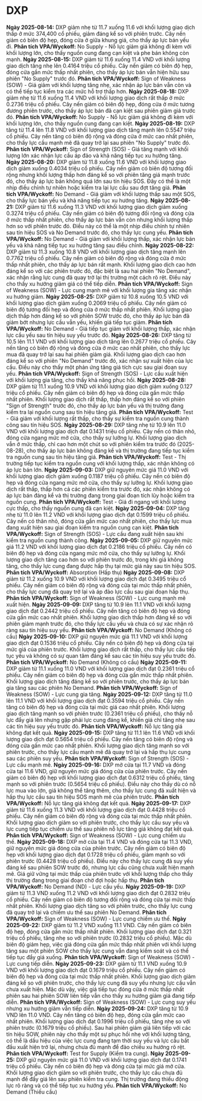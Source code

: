 # DXP

**Ngày 2025-08-14:** DXP giảm nhẹ từ 11.7 xuống 11.6 với khối lượng giao dịch thấp ở mức 374,400 cổ phiếu, giảm đáng kể so với phiên trước. Cây nến giảm có biên độ hẹp, đóng cửa ở giữa khung giá, cho thấy áp lực bán yếu đi. **Phân tích VPA/Wyckoff:** No Supply - Nỗ lực giảm giá không đi kèm với khối lượng lớn, cho thấy nguồn cung đang cạn kiệt và phe bán không còn mạnh.
**Ngày 2025-08-15:** DXP giảm từ 11.6 xuống 11.4 VND với khối lượng giao dịch tăng nhẹ lên 0.4164 triệu cổ phiếu. Cây nến giảm có biên độ hẹp, đóng cửa gần mức thấp nhất phiên, cho thấy áp lực bán vẫn hiện hữu sau phiên "No Supply" trước đó. **Phân tích VPA/Wyckoff:** Sign of Weakness (SOW) - Giá giảm với khối lượng tăng nhẹ, xác nhận áp lực bán vẫn còn và có thể tiếp tục kiểm tra các mức hỗ trợ thấp hơn.
**Ngày 2025-08-18:** DXP giảm nhẹ từ 11.6 xuống 11.4 VND với khối lượng giao dịch rất thấp ở mức 0.2736 triệu cổ phiếu. Cây nến giảm có biên độ hẹp, đóng cửa ở mức tương đương phiên trước, cho thấy áp lực bán đã cạn kiệt sau phiên giảm giá trước đó. **Phân tích VPA/Wyckoff:** No Supply - Nỗ lực giảm giá không đi kèm với khối lượng lớn, cho thấy nguồn cung đang cạn kiệt.
**Ngày 2025-08-19:** DXP tăng từ 11.4 lên 11.8 VND với khối lượng giao dịch tăng mạnh lên 0.5547 triệu cổ phiếu. Cây nến tăng có biên độ rộng và đóng cửa ở mức cao nhất phiên, cho thấy lực cầu mạnh mẽ đã quay trở lại sau phiên "No Supply" trước đó. **Phân tích VPA/Wyckoff:** Sign of Strength (SOS) - Giá tăng mạnh với khối lượng lớn xác nhận lực cầu áp đảo và khả năng tiếp tục xu hướng tăng.
**Ngày 2025-08-20:** DXP giảm từ 11.8 xuống 11.6 VND với khối lượng giao dịch giảm xuống 0.4034 triệu cổ phiếu. Cây nến giảm có biên độ tương đối rộng nhưng khối lượng thấp hơn đáng kể so với phiên tăng giá mạnh trước đó, cho thấy áp lực bán không quá lớn sau tín hiệu SOS. Đây có thể là một nhịp điều chỉnh tự nhiên hoặc kiểm tra lại lực cầu sau đợt tăng giá. **Phân tích VPA/Wyckoff:** No Demand - Giá giảm với khối lượng thấp sau một SOS, cho thấy lực bán yếu và khả năng tiếp tục xu hướng tăng.
**Ngày 2025-08-21:** DXP giảm từ 11.6 xuống 11.3 VND với khối lượng giao dịch giảm xuống 0.3274 triệu cổ phiếu. Cây nến giảm có biên độ tương đối rộng và đóng cửa ở mức thấp nhất phiên, cho thấy áp lực bán vẫn còn nhưng khối lượng thấp hơn so với phiên trước đó. Điều này có thể là một nhịp điều chỉnh tự nhiên sau tín hiệu SOS và No Demand trước đó, cho thấy lực cung yếu. **Phân tích VPA/Wyckoff:** No Demand - Giá giảm với khối lượng thấp, xác nhận lực bán yếu và khả năng tiếp tục xu hướng tăng sau điều chỉnh.
**Ngày 2025-08-22:** DXP giảm từ 11.3 xuống 10.8 VND với khối lượng giao dịch tăng mạnh lên 0.7762 triệu cổ phiếu. Cây nến giảm có biên độ rộng và đóng cửa ở mức thấp nhất phiên, cho thấy áp lực bán rất mạnh. Khối lượng giao dịch cao hơn đáng kể so với các phiên trước đó, đặc biệt là sau hai phiên "No Demand", xác nhận rằng lực cung đã quay trở lại thị trường một cách rõ rệt. Điều này cho thấy xu hướng giảm giá có thể tiếp diễn. **Phân tích VPA/Wyckoff:** Sign of Weakness (SOW) - Lực cung mạnh mẽ với khối lượng gia tăng xác nhận xu hướng giảm.
**Ngày 2025-08-25:** DXP giảm từ 10.8 xuống 10.5 VND với khối lượng giao dịch giảm xuống 0.2069 triệu cổ phiếu. Cây nến giảm có biên độ tương đối hẹp và đóng cửa ở mức thấp nhất phiên. Khối lượng giao dịch thấp hơn đáng kể so với phiên SOW trước đó, cho thấy áp lực bán đã giảm bớt nhưng lực cầu vẫn yếu, khiến giá tiếp tục giảm. **Phân tích VPA/Wyckoff:** No Demand - Giá tiếp tục giảm với khối lượng thấp, xác nhận lực cầu yếu sau tín hiệu suy yếu trước đó.
**Ngày 2025-08-26:** DXP tăng từ 10.5 lên 11.1 VND với khối lượng giao dịch tăng lên 0.2677 triệu cổ phiếu. Cây nến tăng có biên độ rộng và đóng cửa ở mức cao nhất phiên, cho thấy lực mua đã quay trở lại sau hai phiên giảm giá. Khối lượng giao dịch cao hơn đáng kể so với phiên "No Demand" trước đó, xác nhận sự xuất hiện của lực cầu. Điều này cho thấy một phản ứng tăng giá tích cực sau giai đoạn suy yếu. **Phân tích VPA/Wyckoff:** Sign of Strength (SOS) - Lực cầu xuất hiện với khối lượng gia tăng, cho thấy khả năng phục hồi.
**Ngày 2025-08-28:** DXP giảm từ 11.1 xuống 10.9 VND với khối lượng giao dịch giảm xuống 0.127 triệu cổ phiếu. Cây nến giảm có biên độ hẹp và đóng cửa gần mức thấp nhất phiên. Khối lượng giao dịch rất thấp, thấp hơn đáng kể so với phiên "Sign of Strength" trước đó, cho thấy áp lực bán yếu và thị trường đang kiểm tra lại nguồn cung sau tín hiệu tăng giá. **Phân tích VPA/Wyckoff:** Test - Giá giảm với khối lượng rất thấp, cho thấy sự kiểm tra nguồn cung thành công sau tín hiệu SOS.
**Ngày 2025-08-29:** DXP tăng nhẹ từ 10.9 lên 11.0 VND với khối lượng giao dịch đạt 0.1431 triệu cổ phiếu. Cây nến có thân nhỏ, đóng cửa ngang mức mở cửa, cho thấy sự lưỡng lự. Khối lượng giao dịch vẫn ở mức thấp, chỉ cao hơn một chút so với phiên kiểm tra trước đó (2025-08-28), cho thấy áp lực bán không đáng kể và thị trường đang tiếp tục kiểm tra nguồn cung sau tín hiệu tăng giá. **Phân tích VPA/Wyckoff:** Test - Thị trường tiếp tục kiểm tra nguồn cung với khối lượng thấp, xác nhận không có áp lực bán lớn.
**Ngày 2025-09-03:** DXP giữ nguyên mức giá 11.0 VND với khối lượng giao dịch giảm xuống 0.1187 triệu cổ phiếu. Cây nến có biên độ hẹp và đóng cửa ngang mức mở cửa, cho thấy sự lưỡng lự. Khối lượng giao dịch rất thấp, thấp hơn cả các phiên kiểm tra trước đó, xác nhận không có áp lực bán đáng kể và thị trường đang trong giai đoạn tích lũy hoặc kiểm tra nguồn cung. **Phân tích VPA/Wyckoff:** Test - Giá đi ngang với khối lượng cực thấp, cho thấy nguồn cung đã cạn kiệt.
**Ngày 2025-09-04:** DXP tăng nhẹ từ 11.0 lên 11.2 VND với khối lượng giao dịch đạt 0.1599 triệu cổ phiếu. Cây nến có thân nhỏ, đóng cửa gần mức cao nhất phiên, cho thấy lực mua đang xuất hiện sau giai đoạn kiểm tra nguồn cung cạn kiệt. **Phân tích VPA/Wyckoff:** Sign of Strength (SOS) - Lực cầu đang xuất hiện sau khi kiểm tra nguồn cung thành công.
**Ngày 2025-09-05:** DXP giữ nguyên mức giá 11.2 VND với khối lượng giao dịch đạt 0.2186 triệu cổ phiếu. Cây nến có biên độ hẹp và đóng cửa ngang mức mở cửa, cho thấy sự lưỡng lự. Khối lượng giao dịch tăng cao hơn so với phiên trước đó, trong khi giá không tăng, cho thấy lực cung đang được hấp thụ tại mức giá này sau tín hiệu SOS. **Phân tích VPA/Wyckoff:** Absorption (Hấp thụ)
**Ngày 2025-09-08:** DXP giảm từ 11.2 xuống 10.9 VND với khối lượng giao dịch đạt 0.3495 triệu cổ phiếu. Cây nến giảm có biên độ rộng và đóng cửa tại mức thấp nhất phiên, cho thấy lực cung đã quay trở lại và áp đảo lực cầu sau giai đoạn hấp thụ. **Phân tích VPA/Wyckoff:** Sign of Weakness (SOW) - Lực cung mạnh mẽ xuất hiện.
**Ngày 2025-09-09:** DXP tăng từ 10.9 lên 11.1 VND với khối lượng giao dịch đạt 0.2442 triệu cổ phiếu. Cây nến tăng có biên độ hẹp và đóng cửa gần mức cao nhất phiên. Khối lượng giao dịch thấp hơn đáng kể so với phiên giảm mạnh trước đó, cho thấy lực cầu yếu và chưa có sự xác nhận rõ ràng sau tín hiệu suy yếu. **Phân tích VPA/Wyckoff:** No Demand (Không có cầu)
**Ngày 2025-09-10:** DXP giữ nguyên mức giá 11.1 VND với khối lượng giao dịch đạt 0.1536 triệu cổ phiếu. Cây nến có biên độ hẹp và đóng cửa tại mức giá của phiên trước. Khối lượng giao dịch rất thấp, cho thấy lực cầu tiếp tục yếu và không có sự quan tâm đáng kể sau các tín hiệu suy yếu trước đó. **Phân tích VPA/Wyckoff:** No Demand (Không có cầu)
**Ngày 2025-09-11:** DXP giảm từ 11.1 xuống 11.0 VND với khối lượng giao dịch đạt 0.2361 triệu cổ phiếu. Cây nến giảm có biên độ hẹp và đóng cửa gần mức thấp nhất phiên. Khối lượng giao dịch tăng đáng kể so với phiên trước, cho thấy áp lực bán gia tăng sau các phiên No Demand. **Phân tích VPA/Wyckoff:** Sign of Weakness (SOW) - Lực cung gia tăng.
**Ngày 2025-09-12:** DXP tăng từ 11.0 lên 11.1 VND với khối lượng giao dịch đạt 0.3594 triệu cổ phiếu. Cây nến tăng có biên độ hẹp và đóng cửa tại mức giá cao nhất phiên. Khối lượng giao dịch tăng mạnh so với phiên trước (0.2361 triệu cổ phiếu), cho thấy nỗ lực đẩy giá lên nhưng gặp phải lực cung đáng kể, khiến giá chỉ tăng nhẹ sau các tín hiệu suy yếu trước đó. **Phân tích VPA/Wyckoff:** Nỗ lực tăng giá không đạt kết quả.
**Ngày 2025-09-15:** DXP tăng từ 11.1 lên 11.6 VND với khối lượng giao dịch đạt 0.5654 triệu cổ phiếu. Cây nến tăng có biên độ rộng và đóng cửa gần mức cao nhất phiên. Khối lượng giao dịch tăng mạnh so với phiên trước, cho thấy lực cầu mạnh mẽ đã quay trở lại và hấp thụ lực cung sau các phiên suy yếu. **Phân tích VPA/Wyckoff:** Sign of Strength (SOS) - Lực cầu mạnh mẽ.
**Ngày 2025-09-16:** DXP mở cửa tại 11.7 VND và đóng cửa tại 11.6 VND, giữ nguyên mức giá đóng cửa của phiên trước. Cây nến giảm có biên độ hẹp với khối lượng giao dịch đạt 0.6312 triệu cổ phiếu, tăng mạnh so với phiên trước (0.5654 triệu cổ phiếu). Điều này cho thấy dù có nỗ lực mua vào lớn, giá không thể tăng thêm, cho thấy lực cung đã xuất hiện và hấp thụ lực cầu sau tín hiệu SOS mạnh mẽ của phiên trước. **Phân tích VPA/Wyckoff:** Nỗ lực tăng giá không đạt kết quả.
**Ngày 2025-09-17:** DXP giảm từ 11.6 xuống 11.3 VND với khối lượng giao dịch đạt 0.4428 triệu cổ phiếu. Cây nến giảm có biên độ rộng và đóng cửa tại mức thấp nhất phiên. Khối lượng giao dịch giảm so với phiên trước, cho thấy lực cầu suy yếu và lực cung tiếp tục chiếm ưu thế sau phiên nỗ lực tăng giá không đạt kết quả. **Phân tích VPA/Wyckoff:** Sign of Weakness (SOW) - Lực cung chiếm ưu thế.
**Ngày 2025-09-18:** DXP mở cửa tại 11.4 VND và đóng cửa tại 11.3 VND, giữ nguyên mức giá đóng cửa của phiên trước. Cây nến giảm có biên độ hẹp với khối lượng giao dịch đạt 0.1728 triệu cổ phiếu, giảm mạnh so với phiên trước (0.4428 triệu cổ phiếu). Điều này cho thấy lực cung đã suy yếu đáng kể sau phiên SOW trước đó, nhưng lực cầu cũng chưa xuất hiện mạnh mẽ. Giá giữ vững tại mức thấp của phiên trước với khối lượng thấp cho thấy thị trường đang trong giai đoạn chờ đợi hoặc hấp thụ. **Phân tích VPA/Wyckoff:** No Demand (ND) - Lực cầu yếu.
**Ngày 2025-09-19:** DXP giảm từ 11.3 VND xuống 11.2 VND với khối lượng giao dịch đạt 0.2832 triệu cổ phiếu. Cây nến giảm có biên độ tương đối rộng và đóng cửa tại mức thấp nhất phiên. Khối lượng giao dịch tăng so với phiên trước, cho thấy lực cung đã quay trở lại và chiếm ưu thế sau phiên No Demand. **Phân tích VPA/Wyckoff:** Sign of Weakness (SOW) - Lực cung chiếm ưu thế.
**Ngày 2025-09-22:** DXP giảm từ 11.2 VND xuống 11.1 VND. Cây nến giảm có biên độ hẹp, đóng cửa gần mức thấp nhất phiên. Khối lượng giao dịch đạt 0.321 triệu cổ phiếu, tăng nhẹ so với phiên trước (0.2832 triệu cổ phiếu). Mặc dù biên độ giảm hẹp, việc giá đóng cửa gần mức thấp nhất phiên với khối lượng tăng sau một phiên SOW cho thấy lực cung vẫn đang kiểm soát và có thể tiếp tục đẩy giá xuống. **Phân tích VPA/Wyckoff:** Sign of Weakness (SOW) - Lực cung tiếp diễn.
**Ngày 2025-09-23:** DXP giảm từ 11.1 VND xuống 10.9 VND với khối lượng giao dịch đạt 0.1679 triệu cổ phiếu. Cây nến giảm có biên độ hẹp và đóng cửa tại mức thấp nhất phiên. Khối lượng giao dịch giảm đáng kể so với phiên trước, cho thấy lực cung đã suy yếu nhưng lực cầu vẫn chưa xuất hiện. Mặc dù vậy, việc giá tiếp tục đóng cửa ở mức thấp nhất phiên sau hai phiên SOW liên tiếp vẫn cho thấy xu hướng giảm giá đang tiếp diễn. **Phân tích VPA/Wyckoff:** Sign of Weakness (SOW) - Lực cung suy yếu nhưng xu hướng giảm vẫn tiếp diễn.
**Ngày 2025-09-24:** DXP tăng từ 10.9 VND lên 11.0 VND. Cây nến tăng có biên độ hẹp, đóng cửa gần mức cao nhất phiên. Khối lượng giao dịch đạt 0.1996 triệu cổ phiếu, tăng nhẹ so với phiên trước (0.1679 triệu cổ phiếu). Sau hai phiên giảm giá liên tiếp với các tín hiệu SOW, phiên này cho thấy một sự phục hồi nhẹ với khối lượng tăng, có thể là dấu hiệu của việc lực cung đang tạm thời suy yếu và lực cầu bắt đầu xuất hiện trở lại, nhưng chưa đủ mạnh để đảo chiều xu hướng rõ rệt. **Phân tích VPA/Wyckoff:** Test for Supply (Kiểm tra cung).
**Ngày 2025-09-25:** DXP giữ nguyên mức giá 11.0 VND với khối lượng giao dịch đạt 0.1741 triệu cổ phiếu. Cây nến có biên độ hẹp và đóng cửa tại mức giá mở cửa. Khối lượng giao dịch giảm so với phiên trước, cho thấy lực cầu chưa đủ mạnh để đẩy giá lên sau phiên kiểm tra cung. Thị trường đang thiếu động lực rõ ràng và có thể tiếp tục xu hướng yếu. **Phân tích VPA/Wyckoff:** No Demand (Thiếu cầu)
